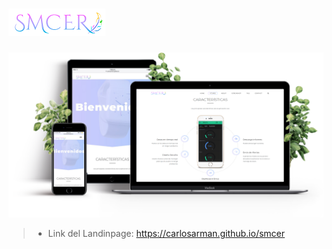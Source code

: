 # ![](https://github.com/CarlosArman/smcer/blob/master/drimo/img/logo.png) 

![](https://github.com/CarlosArman/smcer/blob/master/drimo/img/macbook-res.png)

> * Link del Landinpage: https://carlosarman.github.io/smcer
